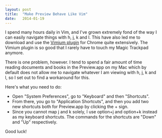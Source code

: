 ```yaml
---
layout: post
title:  "Make Preview Behave Like Vim"
date:   2014-01-19
---
```


I spend many hours daily in Vim, and I've grown extremely fond of the way I can
easily navigate things with h, j, k and l. This have also led me to download and
use the [Vimium plugin](http://vimium.github.io/) for Chrome quite extensively.
The Vimium plugin is so good that I rarely have to touch my Magic Trackpad
anymore.

There is one problem, however. I tend to spend a fair amount of time reading
documents and books in the Preview.app on my Mac which by default does not allow
me to navigate whatever I am viewing with h, j, k and l, so I set out to find a
workaround for this.

Here's what you need to do:

- Open "System Preferences", go to "Keyboard" and then "Shortcuts".
- From there, you go to "Application Shortcuts", and then you add two new
  shortcuts both for Preview.app by clicking the + sign.
- Since you cannot map j and k solely, I use option+j and option+k instead as my
  keyboard shortcuts. The commands for the shortcuts are "Down" and "Up"
  respectively.

Good luck!
